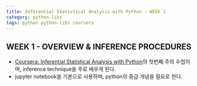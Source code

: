 ```yaml
---
title: Inferential Statistical Analysis with Python - WEEK 1
category: python-libs
tags: python python-libs coursera
---
```


## WEEK 1 - OVERVIEW & INFERENCE PROCEDURES

- [Coursera: Inferential Statistical Analysis with Python](https://www.coursera.org/learn/inferential-statistical-analysis-python/home/welcome)의 첫번째 주의 수업이며,  inference technique을 주로 배우게 된다. 
- jupyter notebook을 기본으로 사용하며, python의 중급 개념을 필요로 한다.
